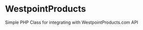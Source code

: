 WestpointProducts
=================

Simple PHP Class for integrating with WestpointProducts.com API
